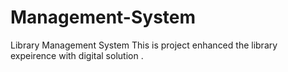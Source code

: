 # Management-System
Library Management System
This is project enhanced the library expeirence with digital solution .
